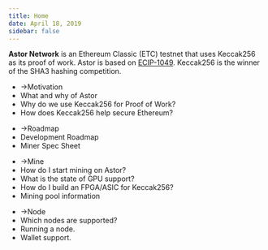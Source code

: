 ```yaml
---
title: Home
date: April 18, 2019
sidebar: false
---
```

<div class="center"><b>Astor Network</b> is an Ethereum Classic (ETC) testnet that uses Keccak256 as its proof of work. Astor is based on <a href="https://github.com/ethereumclassic/ECIPs/issues/13" target="_blank"> ECIP-1049</a>. Keccak256 is the winner of the SHA3 hashing competition.</div>

<div class="intro-blocks">

  <ul class="intro-block">
    <li><router-link to="/motivation/"><span class="arrow">→</span>Motivation</router-link></li>
    <li class="highlight">What and why of Astor</li>
    <li>Why do we use Keccak256 for Proof of Work?</li>
    <li>How does Keccak256 help secure Ethereum?</li>
  </ul>
  
  <ul class="intro-block">
    <li><router-link to="/roadmap/"><span class="arrow">→</span>Roadmap</router-link></li>
    <li>Development Roadmap</li>
    <li>Miner Spec Sheet</li>
  </ul>

  <ul class="intro-block">
    <li><router-link to="/mine/"><span class="arrow">→</span>Mine</router-link></li>
    <li>How do I start mining on Astor?</li>
    <li>What is the state of GPU support?</li>
    <li>How do I build an FPGA/ASIC for Keccak256?</li>
    <li>Mining pool information</li>
  </ul>

  <ul class="intro-block">
    <li><router-link to="/node/"><span class="arrow">→</span>Node</router-link></li>
    <li>Which nodes are supported?</li>
    <li>Running a node.</li>
    <li>Wallet support.</li>
  </ul>

</div>
